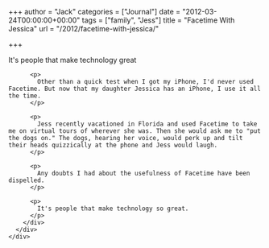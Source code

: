 +++
author = "Jack"
categories = ["Journal"]
date = "2012-03-24T00:00:00+00:00"
tags = ["family", "Jess"]
title = "Facetime With Jessica"
url = "/2012/facetime-with-jessica/"

+++

<div>
  <div>
    <div>
      <div>
        <div>
          <span>It's people that make technology great</span> 
          
          <p>
            Other than a quick test when I got my iPhone, I'd never used Facetime. But now that my daughter Jessica has an iPhone, I use it all the time.
          </p>
          
          <p>
            Jess recently vacationed in Florida and used Facetime to take me on virtual tours of wherever she was. Then she would ask me to "put the dogs on." The dogs, hearing her voice, would perk up and tilt their heads quizzically at the phone and Jess would laugh.
          </p>
          
          <p>
            Any doubts I had about the usefulness of Facetime have been dispelled.
          </p>
          
          <p>
            It's people that make technology so great.
          </p>
        </div>
      </div>
    </div>
  </div>
</div>